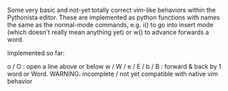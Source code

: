 Some very basic and not-yet totally correct vim-like behaviors within the Pythonista editor. These are implemented as python functions with names the same as the normal-mode commands, e.g. i() to go into insert mode (which doesn't really mean anything yet) or w() to advance forwards a word.

Implemented so far:

o / O : open a line above or below
w / W / e / E / b / B : forward & back by 1 word or Word.  WARNING: incomplete / not yet compatible with native vim behavior

